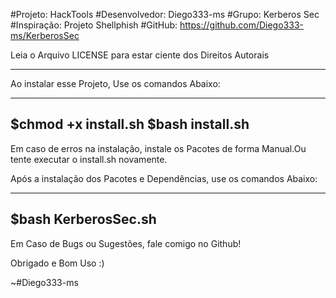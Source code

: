 #Projeto: HackTools
#Desenvolvedor: Diego333-ms
#Grupo: Kerberos Sec
#Inspiração: Projeto Shellphish
#GitHub: https://github.com/Diego333-ms/KerberosSec

Leia o Arquivo LICENSE para estar ciente dos Direitos Autorais

------------------------------------------------------

Ao instalar esse Projeto, Use os comandos Abaixo:

---------------------
$chmod +x install.sh
$bash install.sh
---------------------

Em caso de erros na instalação, instale os Pacotes de forma Manual.Ou tente executar o install.sh novamente.

Após a instalação dos Pacotes e Dependências, use os comandos Abaixo:

---------------------
$bash KerberosSec.sh
---------------------

Em Caso de Bugs ou Sugestões, fale comigo no Github!

Obrigado e Bom Uso :)

~#Diego333-ms
